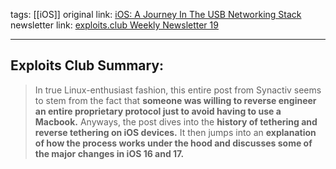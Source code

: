 tags:  [[iOS]]
original link:  [iOS: A Journey In The USB Networking Stack](https://www.synacktiv.com/publications/ios-a-journey-in-the-usb-networking-stack?ref=blog.exploits.club)
newsletter link: [exploits.club Weekly Newsletter 19](https://blog.exploits.club/exploits-club-weekly-newsletter-19/) 

---
## Exploits Club Summary:
> In true Linux-enthusiast fashion, this entire post from Synactiv seems to stem from the fact that **someone was willing to reverse engineer an entire proprietary protocol just to avoid having to use a Macbook.** Anyways, the post dives into the **history of tethering and reverse tethering on iOS devices.** It then jumps into an **explanation of how the process works under the hood and discusses some of the major changes in iOS 16 and 17.** 